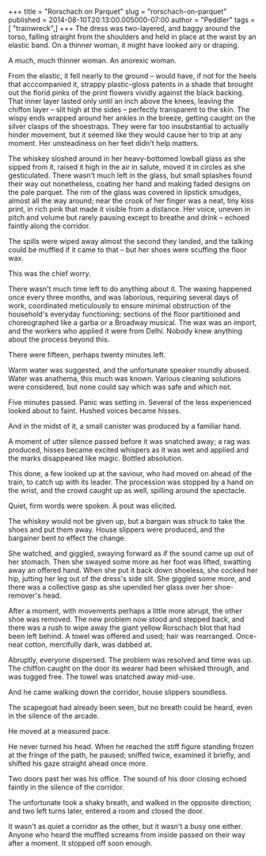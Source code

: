 +++
title = "Rorschach on Parquet"
slug = "rorschach-on-parquet"
published = 2014-08-10T20:13:00.005000-07:00
author = "Peddler"
tags = [ "trainwreck",]
+++
The
dress was two-layered, and baggy around the torso, falling straight from
the shoulders and held in place at the waist by an elastic band. On a
thinner woman, it might have looked airy or draping. 

A
much, much thinner woman. An anorexic woman.

From
the elastic, it fell nearly to the ground – would have, if not for the
heels that acccompanied it, strappy plastic-gloss patents in a shade
that brought out the florid pinks of the print flowers vividly against
the black backing. That inner layer lasted only until an inch above the
knees, leaving the chiffon layer – slit high at the sides – perfectly
transparent to the skin. The wispy ends wrapped around her ankles in the
breeze, getting caught on the silver clasps of the shoestraps. They were
far too insubstantial to actually hinder movement, but it seemed like
they would cause her to trip at any moment. Her unsteadiness on her feet
didn't help matters.

The
whiskey sloshed around in her heavy-bottomed lowball glass as she sipped
from it, raised it high in the air in salute, moved it in circles as she
gesticulated. There wasn't much left in the glass, but small splashes
found their way out nonetheless, coating her hand and making faded
designs on the pale parquet. The rim of the glass was covered in
lipstick smudges, almost all the way around; near the crook of her
finger was a neat, tiny kiss print, in rich pink that made it visible
from a distance. Her voice, uneven in pitch and volume but rarely
pausing except to breathe and drink – echoed faintly along the
corridor.

The
spills were wiped away almost the second they landed, and the talking
could be muffled if it came to that – but her shoes were scuffing the
floor wax.

This
was the chief worry.

There wasn't much time left to do anything
about it. The waxing happened once every three months, and was
laborious, requiring several days of work, coordinated meticulously to
ensure minimal obstruction of the household's everyday functioning;
sections of the floor partitioned and choreographed like a garba or a
Broadway musical. The wax was an import, and the workers who applied it
were from Delhi. Nobody knew anything about the process beyond
this.

There were fifteen, perhaps twenty minutes
left.

Warm
water was suggested, and the unfortunate speaker roundly abused. Water
was anathema, this much was known. Various cleaning solutions were
considered, but none could say which was safe and which
not.

Five
minutes passed. Panic was setting in. Several of the less experienced
looked about to faint. Hushed voices became hisses.

And
in the midst of it, a small canister was produced by a familiar
hand.

A
moment of utter silence passed before it was snatched away; a rag was
produced, hisses became excited whispers as it was wet and applied and
the marks disappeared like magic. Bottled absolution.

This
done, a few looked up at the saviour, who had moved on ahead of the
train, to catch up with its leader. The procession was stopped by a hand
on the wrist, and the crowd caught up as well, spilling around the
spectacle.

Quiet, firm words were spoken. A pout was
elicited.

The
whiskey would not be given up, but a bargain was struck to take the
shoes and put them away. House slippers were produced, and the bargainer
bent to effect the change.

She
watched, and giggled, swaying forward as if the sound came up out of her
stomach. Then she swayed some more as her foot was lifted, swatting away
an offered hand. When she put it back down shoeless, she cocked her hip,
jutting her leg out of the dress's side slit. She giggled some more, and
there was a collective gasp as she upended her glass over her
shoe-remover's head.

After a moment, with movements perhaps a
little more abrupt, the other shoe was removed. The new problem now
stood and stepped back, and there was a rush to wipe away the giant
yellow Rorschach blot that had been left behind. A towel was offered and
used; hair was rearranged. Once-neat cotton, mercifully dark, was dabbed
at.

Abruptly, everyone dispersed. The problem was
resolved and time was up. The chiffon caught on the door its wearer had
been whisked through, and was tugged free. The towel was snatched away
mid-use.

And
he came walking down the corridor, house slippers
soundless.

The
scapegoat had already been seen, but no breath could be heard, even in
the silence of the arcade.

He
moved at a measured pace.

He
never turned his head. When he reached the stiff figure standing frozen
at the fringe of the path, he paused; sniffed twice, examined it
briefly, and shifted his gaze straight ahead once more.

Two
doors past her was his office. The sound of his door closing echoed
faintly in the silence of the corridor.

The
unfortunate took a shaky breath, and walked in the opposite direction;
and two left turns later, entered a room and closed the
door.

It
wasn't as quiet a corridor as the other, but it wasn't a busy one
either. Anyone who heard the muffled screams from inside passed on their
way after a moment. It stopped off soon enough.
